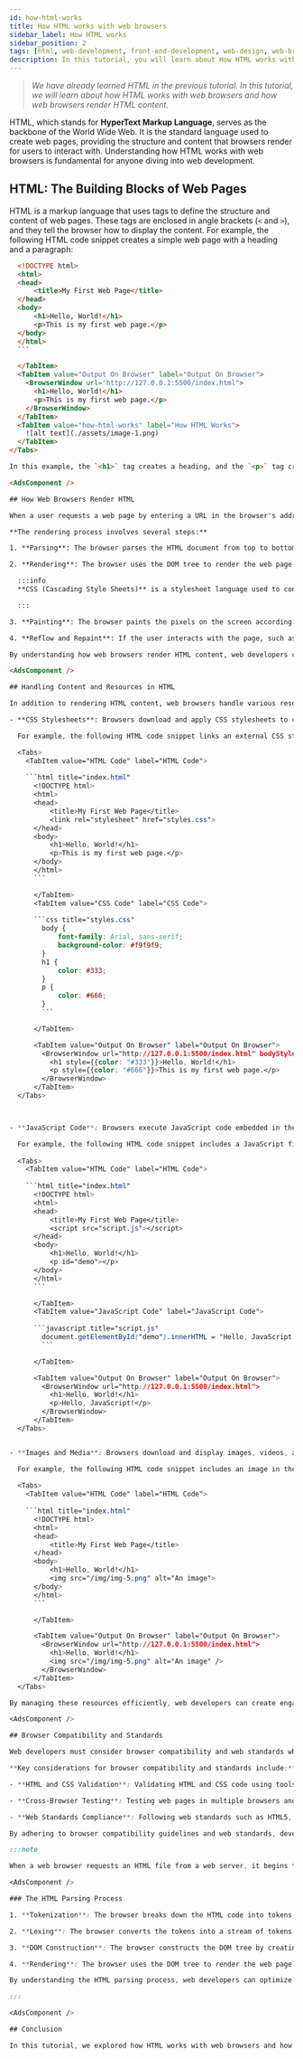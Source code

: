 ```yaml
---
id: how-html-works
title: How HTML works with web browsers
sidebar_label: How HTML works
sidebar_position: 2
tags: [html, web-development, front-end-development, web-design, web-browsers, web-technology, web-pages]
description: In this tutorial, you will learn about How HTML works with web browsers and how web browsers render HTML content.
---
```


> *We have already learned HTML in the previous tutorial. In this tutorial, we will learn about how HTML works with web browsers and how web browsers render HTML content.*

HTML, which stands for **HyperText Markup Language**, serves as the backbone of the World Wide Web. It is the standard language used to create web pages, providing the structure and content that browsers render for users to interact with. Understanding how HTML works with web browsers is fundamental for anyone diving into web development.

<AdsComponent />

## HTML: The Building Blocks of Web Pages

HTML is a markup language that uses tags to define the structure and content of web pages. These tags are enclosed in angle brackets (`<` and `>`), and they tell the browser how to display the content. For example, the following HTML code snippet creates a simple web page with a heading and a paragraph:

<Tabs>
  <TabItem value="HTML Code" label="HTML Code">
  
  ```html title="index.html"
    <!DOCTYPE html>
    <html>
    <head>
        <title>My First Web Page</title>
    </head>
    <body>
        <h1>Hello, World!</h1>
        <p>This is my first web page.</p>
    </body>
    </html>
    ```

    </TabItem>
    <TabItem value="Output On Browser" label="Output On Browser">
      <BrowserWindow url="http://127.0.0.1:5500/index.html">
        <h1>Hello, World!</h1>
        <p>This is my first web page.</p>
      </BrowserWindow>
    </TabItem>
    <TabItem value="how-html-works" label="How HTML Works">
      ![alt text](./assets/image-1.png)
    </TabItem>
</Tabs>

In this example, the `<h1>` tag creates a heading, and the `<p>` tag creates a paragraph. The browser interprets these tags and displays the content accordingly. HTML tags can be nested within each other to create more complex structures, such as lists, tables, forms, and more.

<AdsComponent />

## How Web Browsers Render HTML

When a user requests a web page by entering a URL in the browser's address bar or clicking a link, the browser sends a request to the web server hosting the page. The server responds by sending the HTML content of the page back to the browser. The browser then parses the HTML code and renders the page on the user's screen.

**The rendering process involves several steps:**

1. **Parsing**: The browser parses the HTML document from top to bottom, identifying and interpreting each element and its attributes. It builds a Document Object Model (DOM) tree, which represents the structure of the web page as a hierarchical collection of nodes. Each node corresponds to an HTML element, such as a heading, paragraph, image, or link.

2. **Rendering**: The browser uses the DOM tree to render the web page on the screen. It determines the layout of the page, including the position and size of each element, based on the **CSS** styles applied to the elements. The browser also calculates the visibility of each element, taking into account factors such as z-index, opacity, and overflow. 

    :::info
    **CSS (Cascading Style Sheets)** is a stylesheet language used to control the presentation of HTML elements on a web page. CSS allows developers to define styles such as colors, fonts, margins, padding, and layout properties to create visually appealing and responsive designs.

    :::

3. **Painting**: The browser paints the pixels on the screen according to the layout determined in the rendering step. It combines the content, styles, and layout to create the final visual representation of the web page.

4. **Reflow and Repaint**: If the user interacts with the page, such as scrolling or resizing the window, the browser may need to reflow and repaint parts of the page to reflect the changes. Reflow involves recalculating the layout of the affected elements, while repaint involves updating the affected pixels on the screen.

By understanding how web browsers render HTML content, web developers can optimize their code and design to create fast and responsive web pages. Techniques such as minimizing the use of inline styles, reducing the number of DOM elements, and optimizing images can help improve the performance of web pages and provide a better user experience.

<AdsComponent />

## Handling Content and Resources in HTML

In addition to rendering HTML content, web browsers handle various resources associated with a web page, including:

- **CSS Stylesheets**: Browsers download and apply CSS stylesheets to control the presentation of HTML elements. Stylesheets can be linked externally using the `<link>` tag or embedded within the HTML document using the `<style>` tag.

    For example, the following HTML code snippet links an external CSS stylesheet to the web page:

    <Tabs>
      <TabItem value="HTML Code" label="HTML Code">
      
      ```html title="index.html"
        <!DOCTYPE html>
        <html>
        <head>
            <title>My First Web Page</title>
            <link rel="stylesheet" href="styles.css">
        </head>
        <body>
            <h1>Hello, World!</h1>
            <p>This is my first web page.</p>
        </body>
        </html>
        ```

        </TabItem>
        <TabItem value="CSS Code" label="CSS Code">
        
        ```css title="styles.css"
          body {
              font-family: Arial, sans-serif;
              background-color: #f9f9f9;
          }
          h1 {
              color: #333;
          }
          p {
              color: #666;
          }
          ```

        </TabItem>

        <TabItem value="Output On Browser" label="Output On Browser">
          <BrowserWindow url="http://127.0.0.1:5500/index.html" bodyStyle={{fontFamily: "Arial, sans-serif", backgroundColor: "#f9f9f9"}}>
            <h1 style={{color: "#333"}}>Hello, World!</h1>
            <p style={{color: "#666"}}>This is my first web page.</p>
          </BrowserWindow>
        </TabItem>
    </Tabs>



- **JavaScript Code**: Browsers execute JavaScript code embedded in the HTML document or linked externally to add interactivity and dynamic behavior to web pages. JavaScript can manipulate the DOM, handle user input, make network requests, and more.

    For example, the following HTML code snippet includes a JavaScript file in the web page:
    
    <Tabs>
      <TabItem value="HTML Code" label="HTML Code">
      
      ```html title="index.html"
        <!DOCTYPE html>
        <html>
        <head>
            <title>My First Web Page</title>
            <script src="script.js"></script>
        </head>
        <body>
            <h1>Hello, World!</h1>
            <p id="demo"></p>
        </body>
        </html>
        ```

        </TabItem>
        <TabItem value="JavaScript Code" label="JavaScript Code">
        
        ```javascript title="script.js"
          document.getElementById("demo").innerHTML = "Hello, JavaScript!";
          ```

        </TabItem>

        <TabItem value="Output On Browser" label="Output On Browser">
          <BrowserWindow url="http://127.0.0.1:5500/index.html">
            <h1>Hello, World!</h1>
            <p>Hello, JavaScript!</p>
          </BrowserWindow>
        </TabItem>
    </Tabs>


- **Images and Media**: Browsers download and display images, videos, and audio files embedded in the HTML document using the `<img>`, `<video>`, and `<audio>` tags, respectively. These resources enhance the visual and multimedia content of web pages.
  
    For example, the following HTML code snippet includes an image in the web page:
    
    <Tabs>
      <TabItem value="HTML Code" label="HTML Code">
      
      ```html title="index.html"
        <!DOCTYPE html>
        <html>
        <head>
            <title>My First Web Page</title>
        </head>
        <body>
            <h1>Hello, World!</h1>
            <img src="/img/img-5.png" alt="An image">
        </body>
        </html>
        ```

        </TabItem>

        <TabItem value="Output On Browser" label="Output On Browser">
          <BrowserWindow url="http://127.0.0.1:5500/index.html">
            <h1>Hello, World!</h1>
            <img src="/img/img-5.png" alt="An image" />
          </BrowserWindow>
        </TabItem>
    </Tabs>

By managing these resources efficiently, web developers can create engaging and interactive web pages that deliver a rich user experience. Understanding how HTML works with web browsers and how browsers render content is essential for building modern web applications that meet user expectations and performance standards.

<AdsComponent />

## Browser Compatibility and Standards

Web developers must consider browser compatibility and web standards when creating HTML content to ensure that web pages render correctly across different browsers and devices. Browsers may interpret HTML and CSS code differently, leading to variations in the appearance and behavior of web pages. By following web standards and best practices, developers can create consistent and accessible web content that works well across various platforms.

**Key considerations for browser compatibility and standards include:**

- **HTML and CSS Validation**: Validating HTML and CSS code using tools such as the W3C Markup Validation Service helps identify syntax errors and compliance issues. Valid code is more likely to render correctly in different browsers and improve the accessibility of web content.

- **Cross-Browser Testing**: Testing web pages in multiple browsers and devices helps identify compatibility issues and ensure a consistent user experience. Tools such as BrowserStack and CrossBrowserTesting can automate cross-browser testing to streamline the testing process.

- **Web Standards Compliance**: Following web standards such as HTML5, CSS3, and ECMAScript ensures that web pages adhere to industry best practices and are compatible with modern browsers. Standards-compliant code is more future-proof and accessible to a wider audience.

By adhering to browser compatibility guidelines and web standards, developers can create high-quality web content that reaches a broad audience and delivers a seamless user experience. Continuous learning and staying up-to-date with the latest web technologies are essential for building modern web applications that meet the evolving needs of users and businesses.

:::note

When a web browser requests an HTML file from a web server, it begins the process of parsing the HTML code. Parsing involves interpreting the HTML tags and their attributes to understand the structure and content of the web page. The browser builds a Document Object Model (DOM) tree, which represents the hierarchical structure of the page as a collection of nodes. Each node corresponds to an HTML element, such as headings, paragraphs, images, links, and more.

<AdsComponent />

### The HTML Parsing Process

1. **Tokenization**: The browser breaks down the HTML code into tokens, such as start tags, end tags, attributes, and text content. It identifies the structure of the document and categorizes the tokens based on their types.

2. **Lexing**: The browser converts the tokens into a stream of tokens, known as tokens. It assigns meaning to each token and organizes them into a hierarchical structure based on the relationships between elements.

3. **DOM Construction**: The browser constructs the DOM tree by creating nodes for each element, attribute, and text content in the HTML document. It arranges the nodes in a tree-like structure that represents the parent-child relationships between elements.

4. **Rendering**: The browser uses the DOM tree to render the web page on the screen. It calculates the layout of the page, including the position, size, and style of each element, based on the CSS styles applied to the elements. The browser then paints the pixels on the screen to display the content to the user.

By understanding the HTML parsing process, web developers can optimize their code and design to create fast and responsive web pages. Techniques such as minimizing the use of inline styles, reducing the number of DOM elements, and optimizing images can help improve the performance of web pages and provide a better user experience.

:::

<AdsComponent />

## Conclusion

In this tutorial, we explored how HTML works with web browsers and how browsers render HTML content to create web pages. HTML serves as the foundation of the World Wide Web, providing the structure and content that browsers interpret and display for users. By understanding the rendering process, handling resources, and ensuring browser compatibility, web developers can create engaging and accessible web applications that deliver a rich user experience.